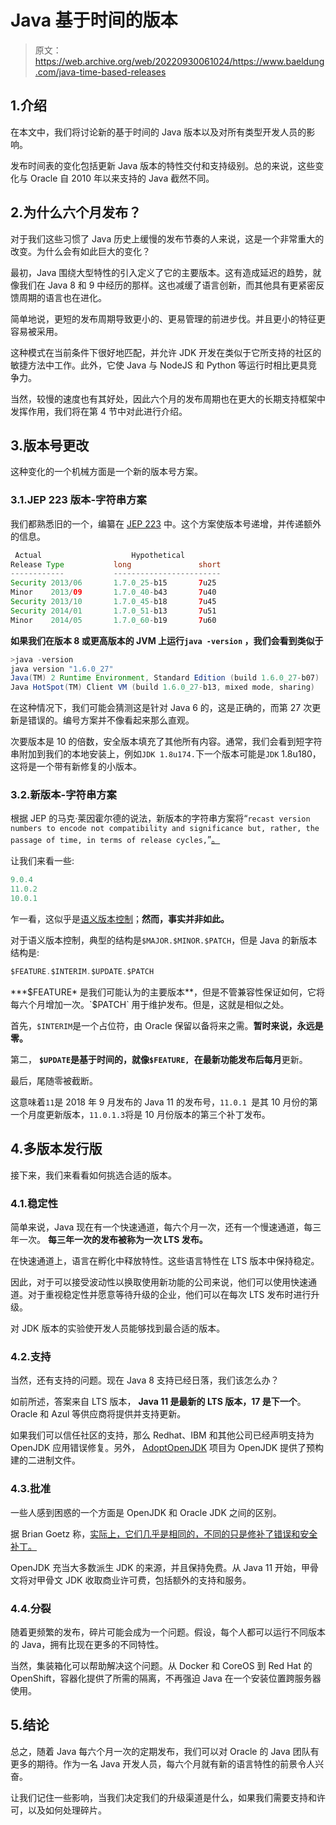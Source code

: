 # Java 基于时间的版本

> 原文：<https://web.archive.org/web/20220930061024/https://www.baeldung.com/java-time-based-releases>

## 1.介绍

在本文中，我们将讨论新的基于时间的 Java 版本以及对所有类型开发人员的影响。

发布时间表的变化包括更新 Java 版本的特性交付和支持级别。总的来说，这些变化与 Oracle 自 2010 年以来支持的 Java 截然不同。

## 2.为什么六个月发布？

对于我们这些习惯了 Java 历史上缓慢的发布节奏的人来说，这是一个非常重大的改变。为什么会有如此巨大的变化？

最初，Java 围绕大型特性的引入定义了它的主要版本。这有造成延迟的趋势，就像我们在 Java 8 和 9 中经历的那样。这也减缓了语言创新，而其他具有更紧密反馈周期的语言也在进化。

简单地说，更短的发布周期导致更小的、更易管理的前进步伐。并且更小的特征更容易被采用。

这种模式在当前条件下很好地匹配，并允许 JDK 开发在类似于它所支持的社区的敏捷方法中工作。此外，它使 Java 与 NodeJS 和 Python 等运行时相比更具竞争力。

当然，较慢的速度也有其好处，因此六个月的发布周期也在更大的长期支持框架中发挥作用，我们将在第 4 节中对此进行介绍。

## 3.版本号更改

这种变化的一个机械方面是一个新的版本号方案。

### 3.1.JEP 223 版本-字符串方案

我们都熟悉旧的一个，编纂在 [JEP 223](https://web.archive.org/web/20221206194521/https://openjdk.java.net/jeps/223) 中。这个方案使版本号递增，并传递额外的信息。

```java
 Actual                    Hypothetical
Release Type           long               short
------------           ------------------------ 
Security 2013/06       1.7.0_25-b15       7u25
Minor    2013/09       1.7.0_40-b43       7u40
Security 2013/10       1.7.0_45-b18       7u45
Security 2014/01       1.7.0_51-b13       7u51
Minor    2014/05       1.7.0_60-b19       7u60
```

**如果我们在版本 8 或更高版本的 JVM 上运行`java -version` ，我们会看到类似于**

```java
>java -version
java version "1.6.0_27"
Java(TM) 2 Runtime Environment, Standard Edition (build 1.6.0_27-b07)
Java HotSpot(TM) Client VM (build 1.6.0_27-b13, mixed mode, sharing)
```

在这种情况下，我们可能会猜测这是针对 Java 6 的，这是正确的，而第 27 次更新是错误的。编号方案并不像看起来那么直观。

次要版本是 10 的倍数，安全版本填充了其他所有内容。通常，我们会看到短字符串附加到我们的本地安装上，例如`JDK 1.8u174.`下一个版本可能是`JDK` 1.8u180，这将是一个带有新修复的小版本。

### 3.2.新版本-字符串方案

根据 JEP 的马克·莱因霍尔德的说法，新版本的字符串方案将“`recast version numbers to encode not compatibility and significance but, rather, the passage of time, in terms of release cycles,`”[。](https://web.archive.org/web/20221206194521/https://openjdk.java.net/jeps/322)

让我们来看一些:

```java
9.0.4
11.0.2
10.0.1
```

乍一看，这似乎是[语义版本控制](/web/20221206194521/https://www.baeldung.com/cs/semantic-versioning)；**然而，事实并非如此。**

对于语义版本控制，典型的结构是`$MAJOR.$MINOR.$PATCH`，但是 Java 的新版本结构是:

```java
$FEATURE.$INTERIM.$UPDATE.$PATCH
```

***$FEATURE* 是我们可能认为的主要版本**，但是不管兼容性保证如何，它将每六个月增加一次。`$PATCH` 用于维护发布。但是，这就是相似之处。

首先，`$INTERIM`是一个占位符，由 Oracle 保留以备将来之需。**暂时来说，永远是零。**

第二， **`$UPDATE`是基于时间的，就像`$FEATURE, `在最新功能发布后每月**更新。

最后，尾随零被截断。

这意味着`11`是 2018 年 9 月发布的 Java 11 的发布号，`11.0.1 `是其 10 月份的第一个月度更新版本，`11.0.1.3`将是 10 月份版本的第三个补丁发布。

## 4.多版本发行版

接下来，我们来看看如何挑选合适的版本。

### 4.1.稳定性

简单来说，Java 现在有一个快速通道，每六个月一次，还有一个慢速通道，每三年一次。 **每三年一次的发布被称为一次 LTS 发布。**

在快速通道上，语言在孵化中释放特性。这些语言特性在 LTS 版本中保持稳定。

因此，对于可以接受波动性以换取使用新功能的公司来说，他们可以使用快速通道。对于重视稳定性并愿意等待升级的企业，他们可以在每次 LTS 发布时进行升级。

对 JDK 版本的实验使开发人员能够找到最合适的版本。

### 4.2.支持

当然，还有支持的问题。现在 Java 8 支持已经日落，我们该怎么办？

如前所述，答案来自 LTS 版本， **Java 11 是最新的 LTS 版本，17 是下一个**。Oracle 和 Azul 等供应商将提供并支持更新。

如果我们可以信任社区的支持，那么 Redhat、IBM 和其他公司已经声明支持为 OpenJDK 应用错误修复。另外， [AdoptOpenJDK](https://web.archive.org/web/20221206194521/https://adoptopenjdk.net/) 项目为 OpenJDK 提供了预构建的二进制文件。

### 4.3.批准

一些人感到困惑的一个方面是 OpenJDK 和 Oracle JDK 之间的区别。

据 Brian Goetz 称，[实际上，它们几乎是相同的，不同的只是修补了错误和安全补丁。](https://web.archive.org/web/20221206194521/https://www.infoq.com/podcasts/java-language-architect-brian-goetz)

OpenJDK 充当大多数派生 JDK 的来源，并且保持免费。从 Java 11 开始，甲骨文将对甲骨文 JDK 收取商业许可费，包括额外的支持和服务。

### 4.4.分裂

随着更频繁的发布，碎片可能会成为一个问题。假设，每个人都可以运行不同版本的 Java，拥有比现在更多的不同特性。

当然，集装箱化可以帮助解决这个问题。从 Docker 和 CoreOS 到 Red Hat 的 OpenShift，容器化提供了所需的隔离，不再强迫 Java 在一个安装位置跨服务器使用。

## 5.结论

总之，随着 Java 每六个月一次的定期发布，我们可以对 Oracle 的 Java 团队有更多的期待。作为一名 Java 开发人员，每六个月就有新的语言特性的前景令人兴奋。

让我们记住一些影响，当我们决定我们的升级渠道是什么，如果我们需要支持和许可，以及如何处理碎片。